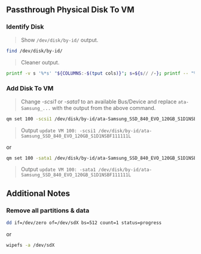 ## Passthrough Physical Disk To VM

### Identify Disk
> Show ```/dev/disk/by-id/``` output.
```bash
find /dev/disk/by-id/
```
> Cleaner output.
```bash
printf -v s '%*s' "${COLUMNS:-$(tput cols)}"; s=${s// /-}; printf -- "%s\nDisk | Size | Device\n%s\n" "$s" "$s"; lsblk -ndo NAME,SIZE | sed '/^loop/d' | while read d z; do echo "$d | $z | $(find /dev/disk/by-id -type l ! -name '*nvme-eui*' -lname "*$d" -printf %p -quit)"; done
```

### Add Disk To VM
> Change *-scsi1* or *-sata1* to an available Bus/Device and replace ```ata-Samsung_...``` with the output from the above command. 
```bash
qm set 100 -scsi1 /dev/disk/by-id/ata-Samsung_SSD_840_EVO_120GB_S1D1NSBF111111L
```
> Output ```update VM 100: -scsi1 /dev/disk/by-id/ata-Samsung_SSD_840_EVO_120GB_S1D1NSBF111111L```

or
```bash
qm set 100 -sata1 /dev/disk/by-id/ata-Samsung_SSD_840_EVO_120GB_S1D1NSBF111111L
```
> Output ```update VM 100: -sata1 /dev/disk/by-id/ata-Samsung_SSD_840_EVO_120GB_S1D1NSBF111111L```

## Additional Notes

### Remove all partitions & data
```bash
dd if=/dev/zero of=/dev/sdX bs=512 count=1 status=progress
```
or
```bash
wipefs -a /dev/sdX
```

